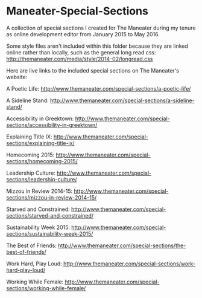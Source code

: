 # Maneater-Special-Sections
A collection of special sections I created for The Maneater during my tenure as online development editor from January 2015 to May 2016.

Some style files aren't included within this folder because they are linked online rather than locally, such as the general long read css: 
http://themaneater.com/media/style/2014-02/longread.css

Here are live links to the included special sections on The Maneater's website:

A Poetic Life: http://www.themaneater.com/special-sections/a-poetic-life/

A Sideline Stand: http://www.themaneater.com/special-sections/a-sideline-stand/

Accessibility in Greektown: http://www.themaneater.com/special-sections/accessibility-in-greektown/

Explaining Title IX: http://www.themaneater.com/special-sections/explaining-title-ix/

Homecoming 2015: http://www.themaneater.com/special-sections/homecoming-2015/

Leadership Culture: http://www.themaneater.com/special-sections/leadership-culture/

Mizzou in Review 2014-15: http://www.themaneater.com/special-sections/mizzou-in-review-2014-15/

Starved and Constrained: http://www.themaneater.com/special-sections/starved-and-constrained/

Sustainability Week 2015: http://www.themaneater.com/special-sections/sustainability-week-2015/

The Best of Friends: http://www.themaneater.com/special-sections/the-best-of-friends/

Work Hard, Play Loud: http://www.themaneater.com/special-sections/work-hard-play-loud/

Working While Female: http://www.themaneater.com/special-sections/working-while-female/